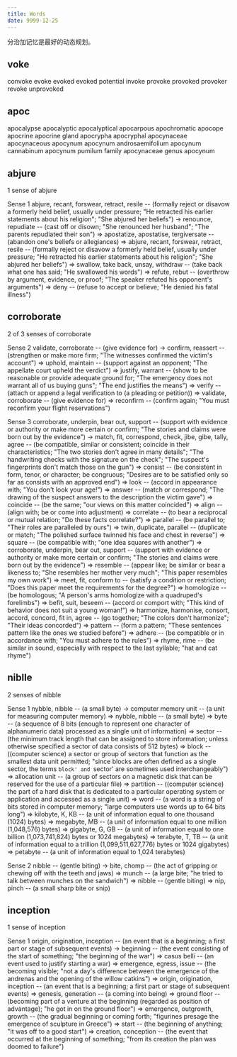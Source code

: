 ```yaml
---
title: Words
date: 9999-12-25
---
```

分治加记忆是最好的动态规划。
<!-- more -->
## voke
convoke
evoke
evoked
evoked potential
invoke
provoke
provoked
provoker
revoke
unprovoked
## apoc 
apocalypse
apocalyptic
apocalyptical
apocarpous
apochromatic
apocope
apocrine
apocrine gland
apocrypha
apocryphal
apocynaceae
apocynaceous
apocynum
apocynum androsaemifolium
apocynum cannabinum
apocynum pumilum
family apocynaceae
genus apocynum
## abjure

1 sense of abjure                                                       

Sense 1
abjure, recant, forswear, retract, resile -- (formally reject or disavow a formerly held belief, usually under pressure; "He retracted his earlier statements about his religion"; "She abjured her beliefs")
    -> renounce, repudiate -- (cast off or disown; "She renounced her husband"; "The parents repudiated their son")
       => apostatize, apostatise, tergiversate -- (abandon one's beliefs or allegiances)
       => abjure, recant, forswear, retract, resile -- (formally reject or disavow a formerly held belief, usually under pressure; "He retracted his earlier statements about his religion"; "She abjured her beliefs")
       => swallow, take back, unsay, withdraw -- (take back what one has said; "He swallowed his words")
       => refute, rebut -- (overthrow by argument, evidence, or proof; "The speaker refuted his opponent's arguments")
       => deny -- (refuse to accept or believe; "He denied his fatal illness")


## corroborate

2 of 3 senses of corroborate                                            

Sense 2
validate, corroborate -- (give evidence for)
    -> confirm, reassert -- (strengthen or make more firm; "The witnesses confirmed the victim's account")
       => uphold, maintain -- (support against an opponent; "The appellate court upheld the verdict")
       => justify, warrant -- (show to be reasonable or provide adequate ground for; "The emergency does not warrant all of us buying guns"; "The end justifies the means")
       => verify -- (attach or append a legal verification to (a pleading or petition))
       => validate, corroborate -- (give evidence for)
       => reconfirm -- (confirm again; "You must reconfirm your flight reservations")

Sense 3
corroborate, underpin, bear out, support -- (support with evidence or authority or make more certain or confirm; "The stories and claims were born out by the evidence")
    -> match, fit, correspond, check, jibe, gibe, tally, agree -- (be compatible, similar or consistent; coincide in their characteristics; "The two stories don't agree in many details"; "The handwriting checks with the signature on the check"; "The suspect's fingerprints don't match those on the gun")
       => consist -- (be consistent in form, tenor, or character; be congruous; "Desires are to be satisfied only so far as consists with an approved end")
       => look -- (accord in appearance with; "You don't look your age!")
       => answer -- (match or correspond; "The drawing of the suspect answers to the description the victim gave")
       => coincide -- (be the same; "our views on this matter coincided")
       => align -- (align with; be or come into adjustment)
       => correlate -- (to bear a reciprocal or mutual relation; "Do these facts correlate?")
       => parallel -- (be parallel to; "Their roles are paralleled by ours")
       => twin, duplicate, parallel -- (duplicate or match; "The polished surface twinned his face and chest in reverse")
       => square -- (be compatible with; "one idea squares with another")
       => corroborate, underpin, bear out, support -- (support with evidence or authority or make more certain or confirm; "The stories and claims were born out by the evidence")
       => resemble -- (appear like; be similar or bear a likeness to; "She resembles her mother very much"; "This paper resembles my own work")
       => meet, fit, conform to -- (satisfy a condition or restriction; "Does this paper meet the requirements for the degree?")
       => homologize -- (be homologous; "A person's arms homologize with a quadruped's forelimbs")
       => befit, suit, beseem -- (accord or comport with; "This kind of behavior does not suit a young woman!")
       => harmonize, harmonise, consort, accord, concord, fit in, agree -- (go together; "The colors don't harmonize"; "Their ideas concorded")
       => pattern -- (form a pattern; "These sentences pattern like the ones we studied before")
       => adhere -- (be compatible or in accordance with; "You must adhere to the rules")
       => rhyme, rime -- (be similar in sound, especially with respect to the last syllable; "hat and cat rhyme")

## niblle

2 senses of nibble                                                      

Sense 1
nybble, nibble -- (a small byte)
    -> computer memory unit -- (a unit for measuring computer memory)
       => nybble, nibble -- (a small byte)
       => byte -- (a sequence of 8 bits (enough to represent one character of alphanumeric data) processed as a single unit of information)
       => sector -- (the minimum track length that can be assigned to store information; unless otherwise specified a sector of data consists of 512 bytes)
       => block -- ((computer science) a sector or group of sectors that function as the smallest data unit permitted; "since blocks are often defined as a single sector, the terms `block' and `sector' are sometimes used interchangeably")
       => allocation unit -- (a group of sectors on a magnetic disk that can be reserved for the use of a particular file)
       => partition -- ((computer science) the part of a hard disk that is dedicated to a particular operating system or application and accessed as a single unit)
       => word -- (a word is a string of bits stored in computer memory; "large computers use words up to 64 bits long")
       => kilobyte, K, KB -- (a unit of information equal to one thousand (1024) bytes)
       => megabyte, MB -- (a unit of information equal to one million (1,048,576) bytes)
       => gigabyte, G, GB -- (a unit of information equal to one billion (1,073,741,824) bytes or 1024 megabytes)
       => terabyte, T, TB -- (a unit of information equal to a trillion (1,099,511,627,776) bytes or 1024 gigabytes)
       => petabyte -- (a unit of information equal to 1,024 terabytes)

Sense 2
nibble -- (gentle biting)
    -> bite, chomp -- (the act of gripping or chewing off with the teeth and jaws)
       => munch -- (a large bite; "he tried to talk between munches on the sandwich")
       => nibble -- (gentle biting)
       => nip, pinch -- (a small sharp bite or snip)

## inception

1 sense of inception                                                    

Sense 1
origin, origination, inception -- (an event that is a beginning; a first part or stage of subsequent events)
    -> beginning -- (the event consisting of the start of something; "the beginning of the war")
       => casus belli -- (an event used to justify starting a war)
       => emergence, egress, issue -- (the becoming visible; "not a day's difference between the emergence of the andrenas and the opening of the willow catkins")
       => origin, origination, inception -- (an event that is a beginning; a first part or stage of subsequent events)
       => genesis, generation -- (a coming into being)
       => ground floor -- (becoming part of a venture at the beginning (regarded as position of advantage); "he got in on the ground floor")
       => emergence, outgrowth, growth -- (the gradual beginning or coming forth; "figurines presage the emergence of sculpture in Greece")
       => start -- (the beginning of anything; "it was off to a good start")
       => creation, conception -- (the event that occurred at the beginning of something; "from its creation the plan was doomed to failure")

